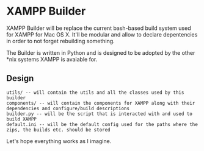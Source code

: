 XAMPP Builder
=============

XAMPP Builder will be replace the current bash-based build system used for XAMPP for Mac OS X. It'll be modular and allow to declare depentencies in order to not forget rebuilding something.

The Builder is written in Python and is designed to be adopted by the other *nix systems XAMPP is avaiable for.

Design
------------

    utils/ -- will contain the utils and all the classes used by this builder
    components/ -- will contain the components for XAMPP along with their dependencies and configure/build descriptions
    builder.py -- will be the script that is interacted with and used to build XAMPP
    default.ini -- will be the default config used for the paths where the zips, the builds etc. should be stored

Let's hope everything works as I imagine.
